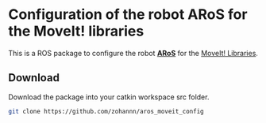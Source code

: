 # Configuration of the robot ARoS for the MoveIt! libraries
This is a ROS package to configure the robot [**ARoS**](https://github.com/zohannn/aros_description) for the [MoveIt! Libraries](https://moveit.ros.org/). 

## Download

Download the package into your catkin workspace src folder.
```Bash 
git clone https://github.com/zohannn/aros_moveit_config 
```
